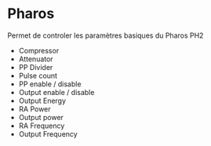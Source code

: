 # Pharos

Permet de controler les paramètres basiques du Pharos PH2

 - Compressor
 - Attenuator
 - PP Divider
 - Pulse count
 - PP enable / disable
 - Output enable / disable
 - Output Energy
 - RA Power
 - Output power
 - RA Frequency
 - Output Frequency
